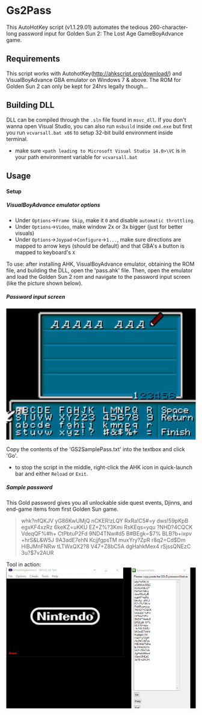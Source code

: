# Gs2Pass
This AutoHotKey script (v1.1.29.01) automates the tedious 260-character-long password input for Golden Sun 2: The Lost Age GameBoyAdvance game.

## Requirements
This script works with AutohotKey(http://ahkscript.org/download/) and VisualBoyAdvance GBA emulator on Windows 7 & above. The ROM for Golden Sun 2 can only be kept for 24hrs legally though...

## Building DLL
DLL can be compiled through the `.sln` file found in `msvc_dll`. If you don't wanna open Visual Studio, you can also run `msbuild` inside `cmd.exe` but first you run `vcvarsall.bat x86` to setup 32-bit build environment inside terminal.
* make sure `<path leading to Microsoft Visual Studio 14.0>\VC` is in your path environment variable for `vcvarsall.bat`

## Usage
#### Setup
##### VisualBoyAdvance emulator options
* Under `Options`->`Frame Skip`, make it `0` and disable `automatic throttling`.
* Under `Options`->`Video`, make window 2x or 3x bigger (just for better visuals)
* Under `Options`->`Joypad`->`Configure`->`1...`, make sure directions are mapped to arrow keys (should be default) and that GBA's `A` button is mapped to keyboard's `X`

To use: after installing AHK, VisualBoyAdvance emulator, obtaining the ROM file, and building the DLL, open the 'pass.ahk' file. Then, open the emulator and load the Golden Sun 2 rom and navigate to the password input screen (like the picture shown below).

##### Password input screen
![](GS2PassScreen.png)

Copy the contents of the 'GS2SamplePass.txt' into the textbox and click 'Go'.
* to stop the script in the middle, right-click the AHK icon in quick-launch bar and either `Reload` or `Exit`.

##### Sample password
This Gold password gives you all unlockable side quest events, Djinns, and end-game items from first Golden Sun game.

> whk?nfQKJV
> yG86KwUMjQ
> nCKER!zLQY
> RxRa!C5#=y
> dws!59pKpB
> egxKF4xzRz
> 6keKZ=uKKU
> EZ+Z%?3Kmi
> RsKEqs=yqu
> ?NHD?4CQCK
> VdeqQF%#h+
> CtPbtuP2Fd
> 9ND4TNw#d5
> B#BEgk=$7%
> BLB?b+ixpv
> +hrS&L&W5J
> 9A3adE7ehN
> KcjjfgpsTM
> muxYry?ZpR
> r8q2=Cd$Dm
> HiBJMnFNRw
> tLTWxQX2?8
> V47+Z8bC5A
> dgHahkMex4
> rSjssQNEzC
> 3u?$7v2AUR

Tool in action:
![](gs2pass-demo.gif)

